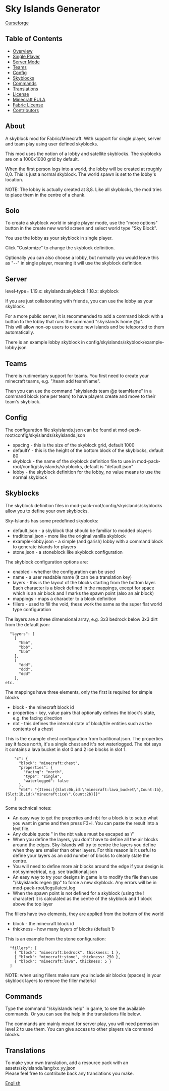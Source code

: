 # Sky Islands Generator
[Curseforge](https://www.curseforge.com/minecraft/mc-mods/sky-island-generator-fabric)

## Table of Contents
* [Overview](#about)
* [Single Player](#solo)
* [Server Mode](#server)
* [Teams](#teams)
* [Config](#config)
* [Skyblocks](#skyblocks)
* [Commands](#commands)
* [Translations](#translations)
* [License](LICENSE)
* [Minecraft EULA](https://www.minecraft.net/en-us/eula/)
* [Fabric License](https://github.com/FabricMC/fabric-loader/blob/master/LICENSE)
* [Contributors](CONTRIBUTORS)

## About
A skyblock mod for Fabric/Minecraft. With support for single player, server and team play using user defined skyblocks.

This mod uses the notion of a lobby and satellite skyblocks. The skyblocks are on a 1000x1000 grid by default.

When the first person logs into a world, the lobby will be created at roughly 0,0. This is just a normal skyblock. The world spawn is set to the lobby's location.

NOTE: The lobby is actually created at 8,8. Like all skyblocks, the mod tries to place them in the centre of a chunk. 

## Solo
To create a skyblock world in single player mode, use the "more options" button in the create new world screen and select world type "Sky Block".

You use the lobby as your skyblock in single player.

Click "Customize" to change the skyblock definition.

Optionally you can also choose a lobby, but normally you would leave this as "--" in single player, meaning it will use the skyblock definition.

## Server
level-type=
1.19.x: skyislands:skyblock
1.18.x: skyblock

If you are just collaborating with friends, you can use the lobby as your skyblock.

For a more public server, it is recommended to add a command block with a button to the lobby that runs the command "skyislands home @p".
<br> This will allow non-op users to create new islands and be teleported to them automatically.

There is an example lobby skyblock in config/skyislands/skyblock/example-lobby.json

## Teams
There is rudimentary support for teams. You first need to create your minecraft teams, e.g. "/team add teamName". 

Then you can use the command "skyislands team @p teamName" in a command block (one per team) to have players create and move to their team's skyblock.

## Config
The configuration file skyislands.json can be found at mod-pack-root/config/skyislands/skyislands.json

* spacing - this is the size of the skyblock grid, default 1000
* defaultY - this is the height of the bottom block of the skyblocks, default 80
* skyblock - the name of the skyblock definition file to use in mod-pack-root/config/skyislands/skyblocks, default is "default.json"
* lobby - the skyblock definition for the lobby, no value means to use the normal skyblock

## Skyblocks

The skyblock definition files in mod-pack-root/config/skyislands/skyblocks allow you to define your own skyblocks. 

Sky-Islands has some predefined skyblocks:
* default.json - a skyblock that should be familiar to modded players
* traditional.json - more like the original vanilla skyblock
* example-lobby.json - a simple (and garish) lobby with a command block to generate islands for players
* stone.json - a stoneblock like skyblock configuration

The skyblock configuration options are:
* enabled - whether the configuration can be used
* name - a user readable name (it can be a translation key)
* layers - this is the layout of the blocks starting from the bottom layer. Each character is a block defined in the mappings, except for space which is an air block and ! marks the spawn point (also an air block)
* mappings - maps a character to a block definition
* fillers - used to fill the void, these work the same as the super flat world type configuration

The layers are a three dimensional array, e.g. 3x3 bedrock below 3x3 dirt from the default.json:

```
  "layers": [
    [
      "bbb",
      "bbb",
      "bbb"
    ],
    [
      "ddd",
      "ddd",
      "ddd"
    ],
etc.
```

The mappings have three elements, only the first is required for simple blocks
* block - the minecraft block id
* properties - key, value pairs that optionally defines the block's state, e.g. the facing direction
* nbt - this defines the internal state of block/tile entities such as the contents of a chest

This is the example chest configuration from traditional.json. The properties say it faces north, it's a single chest and it's not waterlogged. The nbt says it contains a lava bucket in slot 0 and 2 ice blocks in slot 1. 

```
    "c": {
      "block": "minecraft:chest",
      "properties": {
        "facing": "north",
        "type": "single",
        "waterlogged": false
      },
      "nbt": "{Items:[{Slot:0b,id:\"minecraft:lava_bucket\",Count:1b},{Slot:1b,id:\"minecraft:ice\",Count:2b}]}"
    }
```

Some technical notes:

* An easy way to get the properties and nbt for a block is to setup what you want in game and then press F3+i. You can paste the result into a text file.
* Any double quote " in the nbt value must be escaped as \\"
* When you define the layers, you don't have to define all the air blocks around the edges. Sky-Islands will try to centre the layers you define when they are smaller than other layers. For this reason is it useful to define your layers as an odd number of blocks to clearly state the centre.
* You will need to define more air blocks around the edge if your design is not symmetrical, e.g. see traditional.json
* An easy way to try your designs in game is to modify the file then use "/skyislands regen @p" to force a new skyblock. Any errors will be in mod-pack-root/logs/latest.log
* When the spawn point is not defined for a skyblock (using the ! character) it is calculated as the centre of the skyblock and 1 block above the top layer 

The fillers have two elements, they are applied from the bottom of the world
* block - the minecraft block id
* thickness - how many layers of blocks (default 1)

This is an example from the stone configuration: 

```
  "fillers": [
    { "block": "minecraft:bedrock", thickness: 1 },
    { "block": "minecraft:stone", thickness: 250 },
    { "block": "minecraft:lava", thickness: 5 }
  ]
```

NOTE: when using fillers make sure you include air blocks (spaces) in your skyblock layers to remove the filler material

## Commands
Type the command "/skyislands help" in game, to see the available commands. Or you can see the help in the translations file below.

The commands are mainly meant for server play, you will need permssion level 2 to use them. You can give access to other players via command blocks.

## Translations
To make your own translation, add a resource pack with an assets/skyislands/lang/xx_yy.json
<br>Please feel free to contribute back any translations you make.

[English](src/main/resources/assets/skyislands/lang/en_us.json)
